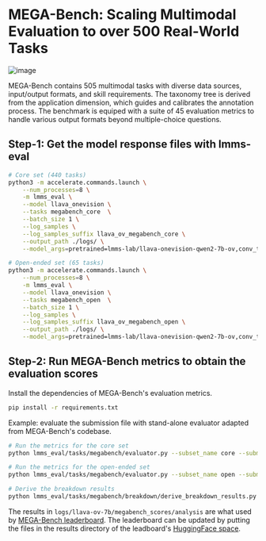 # MEGA-Bench: Scaling Multimodal Evaluation to over 500 Real-World Tasks

![image](https://github.com/user-attachments/assets/5fd44fa9-0ec2-4298-ad0c-e883cb1edf7f)

MEGA-Bench contains 505 multimodal tasks with diverse data sources, input/output formats, and skill requirements. The taxonomy tree is derived from the application dimension, which guides and calibrates the annotation process. The benchmark is equiped with a suite of 45 evaluation metrics to handle various output formats beyond multiple-choice questions.


## Step-1: Get the model response files with lmms-eval

```bash
# Core set (440 tasks)
python3 -m accelerate.commands.launch \
    --num_processes=8 \
    -m lmms_eval \
    --model llava_onevision \
    --tasks megabench_core  \
    --batch_size 1 \
    --log_samples \
    --log_samples_suffix llava_ov_megabench_core \
    --output_path ./logs/ \
    --model_args=pretrained=lmms-lab/llava-onevision-qwen2-7b-ov,conv_template=qwen_1_5,model_name=llava_qwen

# Open-ended set (65 tasks)
python3 -m accelerate.commands.launch \
    --num_processes=8 \
    -m lmms_eval \
    --model llava_onevision \
    --tasks megabench_open  \
    --batch_size 1 \
    --log_samples \
    --log_samples_suffix llava_ov_megabench_open \
    --output_path ./logs/ \
    --model_args=pretrained=lmms-lab/llava-onevision-qwen2-7b-ov,conv_template=qwen_1_5,model_name=llava_qwen
```


## Step-2: Run MEGA-Bench metrics to obtain the evaluation scores


Install the dependencies of MEGA-Bench's evaluation metrics.

```bash
pip install -r requirements.txt
```

Example: evaluate the submission file with stand-alone evaluator adapted from MEGA-Bench's codebase.

```bash
# Run the metrics for the core set
python lmms_eval/tasks/megabench/evaluator.py --subset_name core --submission_file logs/llava-ov-7b/submissions/megabench_core_all_query_responses.json  --output_file logs/llava-ov-7b/megabench_scores/megabench_core_data_with_scores.json

# Run the metrics for the open-ended set
python lmms_eval/tasks/megabench/evaluator.py --subset_name open --submission_file logs/llava-ov-7b/submissions/megabench_open_all_query_responses.json  --output_file logs/llava-ov-7b/megabench_scores/megabench_open_data_with_scores.json

# Derive the breakdown results
python lmms_eval/tasks/megabench/breakdown/derive_breakdown_results.py  --input_dir logs/llava-ov-7b/megabench_scores

```

The results in `logs/llava-ov-7b/megabench_scores/analysis` are what used by [MEGA-Bench leaderboard](https://huggingface.co/spaces/TIGER-Lab/MEGA-Bench). The leaderboard can be updated by putting the files in the results directory of the leadboard's [HuggingFace space](https://huggingface.co/spaces/TIGER-Lab/MEGA-Bench/tree/main/static/eval_results/Default).

